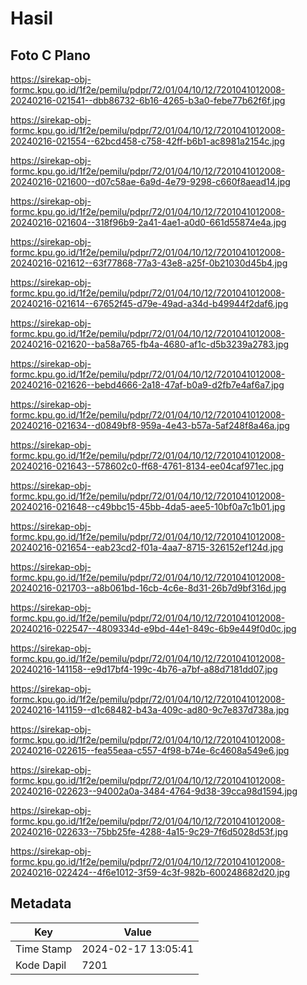 # Hasil

## Foto C Plano

https://sirekap-obj-formc.kpu.go.id/1f2e/pemilu/pdpr/72/01/04/10/12/7201041012008-20240216-021541--dbb86732-6b16-4265-b3a0-febe77b62f6f.jpg

https://sirekap-obj-formc.kpu.go.id/1f2e/pemilu/pdpr/72/01/04/10/12/7201041012008-20240216-021554--62bcd458-c758-42ff-b6b1-ac8981a2154c.jpg

https://sirekap-obj-formc.kpu.go.id/1f2e/pemilu/pdpr/72/01/04/10/12/7201041012008-20240216-021600--d07c58ae-6a9d-4e79-9298-c660f8aead14.jpg

https://sirekap-obj-formc.kpu.go.id/1f2e/pemilu/pdpr/72/01/04/10/12/7201041012008-20240216-021604--318f96b9-2a41-4ae1-a0d0-661d55874e4a.jpg

https://sirekap-obj-formc.kpu.go.id/1f2e/pemilu/pdpr/72/01/04/10/12/7201041012008-20240216-021612--63f77868-77a3-43e8-a25f-0b21030d45b4.jpg

https://sirekap-obj-formc.kpu.go.id/1f2e/pemilu/pdpr/72/01/04/10/12/7201041012008-20240216-021614--67652f45-d79e-49ad-a34d-b49944f2daf6.jpg

https://sirekap-obj-formc.kpu.go.id/1f2e/pemilu/pdpr/72/01/04/10/12/7201041012008-20240216-021620--ba58a765-fb4a-4680-af1c-d5b3239a2783.jpg

https://sirekap-obj-formc.kpu.go.id/1f2e/pemilu/pdpr/72/01/04/10/12/7201041012008-20240216-021626--bebd4666-2a18-47af-b0a9-d2fb7e4af6a7.jpg

https://sirekap-obj-formc.kpu.go.id/1f2e/pemilu/pdpr/72/01/04/10/12/7201041012008-20240216-021634--d0849bf8-959a-4e43-b57a-5af248f8a46a.jpg

https://sirekap-obj-formc.kpu.go.id/1f2e/pemilu/pdpr/72/01/04/10/12/7201041012008-20240216-021643--578602c0-ff68-4761-8134-ee04caf971ec.jpg

https://sirekap-obj-formc.kpu.go.id/1f2e/pemilu/pdpr/72/01/04/10/12/7201041012008-20240216-021648--c49bbc15-45bb-4da5-aee5-10bf0a7c1b01.jpg

https://sirekap-obj-formc.kpu.go.id/1f2e/pemilu/pdpr/72/01/04/10/12/7201041012008-20240216-021654--eab23cd2-f01a-4aa7-8715-326152ef124d.jpg

https://sirekap-obj-formc.kpu.go.id/1f2e/pemilu/pdpr/72/01/04/10/12/7201041012008-20240216-021703--a8b061bd-16cb-4c6e-8d31-26b7d9bf316d.jpg

https://sirekap-obj-formc.kpu.go.id/1f2e/pemilu/pdpr/72/01/04/10/12/7201041012008-20240216-022547--4809334d-e9bd-44e1-849c-6b9e449f0d0c.jpg

https://sirekap-obj-formc.kpu.go.id/1f2e/pemilu/pdpr/72/01/04/10/12/7201041012008-20240216-141158--e9d17bf4-199c-4b76-a7bf-a88d7181dd07.jpg

https://sirekap-obj-formc.kpu.go.id/1f2e/pemilu/pdpr/72/01/04/10/12/7201041012008-20240216-141159--d1c68482-b43a-409c-ad80-9c7e837d738a.jpg

https://sirekap-obj-formc.kpu.go.id/1f2e/pemilu/pdpr/72/01/04/10/12/7201041012008-20240216-022615--fea55eaa-c557-4f98-b74e-6c4608a549e6.jpg

https://sirekap-obj-formc.kpu.go.id/1f2e/pemilu/pdpr/72/01/04/10/12/7201041012008-20240216-022623--94002a0a-3484-4764-9d38-39cca98d1594.jpg

https://sirekap-obj-formc.kpu.go.id/1f2e/pemilu/pdpr/72/01/04/10/12/7201041012008-20240216-022633--75bb25fe-4288-4a15-9c29-7f6d5028d53f.jpg

https://sirekap-obj-formc.kpu.go.id/1f2e/pemilu/pdpr/72/01/04/10/12/7201041012008-20240216-022424--4f6e1012-3f59-4c3f-982b-600248682d20.jpg


## Metadata

| Key        | Value               |
| ---------- | ------------------- |
| Time Stamp | 2024-02-17 13:05:41 |
| Kode Dapil | 7201                |



